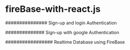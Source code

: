 # fireBase-with-react.js


###############
Sign-up and login Authentication 


##############
Sign-up with google Authentication


#################
Realtime Database using FireBase
